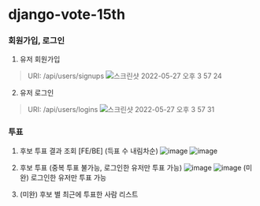 # django-vote-15th

### 회원가입, 로그인
1. 유저 회원가입
> URI: /api/users/signups
![스크린샷 2022-05-27 오후 3 57 24](https://user-images.githubusercontent.com/59060780/170649038-e7cb924b-418d-49d5-9f75-c84045dc7777.png)

2. 유저 로그인
> URI: /api/users/logins
![스크린샷 2022-05-27 오후 3 57 31](https://user-images.githubusercontent.com/59060780/170649095-24e303aa-e6ef-408a-8d4e-ae37046e18bc.png)


### 투표
1. 후보 투표 결과 조회 [FE/BE] (득표 수 내림차순)
![image](https://user-images.githubusercontent.com/63996052/170424396-308b155f-e21a-4cfd-877a-5a86c59dbc0c.png)
![image](https://user-images.githubusercontent.com/63996052/170424423-279b07c6-ac7a-49d6-94f6-2ab5f5a2bc4b.png)

2. 후보 투표 (중복 투표 불가능, 로그인한 유저만 투표 가능)
![image](https://user-images.githubusercontent.com/63996052/170424183-0908ea53-ee5c-464e-be70-70cb28c0b78b.png)
![image](https://user-images.githubusercontent.com/63996052/170424219-cc55a0ae-68f8-465a-8924-6482f1bf6f62.png)
(미완) 로그인한 유저만 투표 가능

3. (미완) 후보 별 최근에 투표한 사람 리스트
